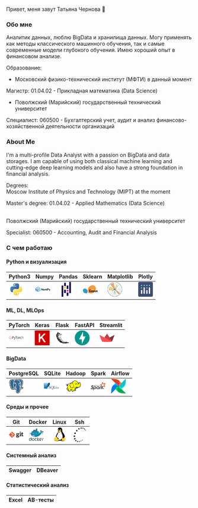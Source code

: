 Привет, меня завут Татьяна Чернова 👋

### Обо мне
Аналитик данных, люблю BigData и хранилища данных. 
Могу применять как методы классического машинного обучения, так и самые современные модели глубокого обучения. Имею хороший опыт в финансовом анализе.

Образование:
* Московский физико-технический институт (МФТИ) в данный момент

Магистр: 01.04.02 - Прикладная математика (Data Science)

* Поволжский (Марийский) государственный технический университет

Специалист: 060500 - Бухгалтерский учет, аудит и анализ финансово-хозяйственной деятельности организаций

### About Me
I'm a multi-profile Data Analyst with a passion on BigData and data storages. 
I am capable of using both classical machine learning and cutting-edge deep learning models and also have a strong foundation in financial analysis.

Degrees:
<br> Moscow Institute of Physics and Technology (MIPT) at the moment <br>

Master's degree: 01.04.02 - Applied Mathematics (Data Science)

<br> Поволжский (Марийский) государственный технический университет <br>

Specialist: 060500 - Accounting, Audit and Financial Analysis

### С чем работаю

#### Python и визуализация

| Python3 | Numpy | Pandas | Sklearn | Matplotlib | Plotly |
|---------|---------|---------|---------|---------|---------|
|  <img src="https://github.com/devicons/devicon/blob/master/icons/python/python-original.svg" title="Python"  alt="Python" width="40" height="40"/>  |  <img src="https://github.com/devicons/devicon/blob/master/icons/numpy/numpy-original-wordmark.svg" title="Numpy" alt="Numpy" width="40" height="40"/>  |  <img src="https://github.com/devicons/devicon/blob/master/icons/pandas/pandas-original.svg" title="Pandas" alt="Pandas" width="40" height="40"/>  |  <img src="https://github.com/devicons/devicon/blob/master/icons/scikitlearn/scikitlearn-original.svg" title="sklearn" alt="sklearn" width="40" height="40"/>  |  <img src="https://github.com/devicons/devicon/blob/master/icons/matplotlib/matplotlib-original.svg" title="mpl" alt="mpl" width="40" height="40"/>  |  <img src="https://github.com/devicons/devicon/blob/master/icons/plotly/plotly-original.svg" title="plt" alt="plt" width="40" height="40"/>  |

#### ML, DL, MLOps

| PyTorch | Keras | Flask | FastAPI | Streamlit |
|----------|----------|----------|----------|----------|
|  <img src="https://github.com/devicons/devicon/blob/master/icons/pytorch/pytorch-original-wordmark.svg" title="Torch"  alt="Torch" width="40" height="40"/> |  <img src="https://github.com/devicons/devicon/blob/master/icons/keras/keras-original.svg" title="Keras" alt="Keras" width="40" height="40"/> |  <img src="https://github.com/devicons/devicon/blob/master/icons/flask/flask-original.svg" title="Flask" alt="Flask" width="40" height="40"/> |  <img src="https://github.com/devicons/devicon/blob/master/icons/fastapi/fastapi-original.svg" title="FastAPI" alt="FastAPI" width="40" height="40"/> |  <img src="https://github.com/devicons/devicon/blob/master/icons/streamlit/streamlit-original.svg" title="Streamlit" alt="Streamlit" width="40" height="40"/> |

#### BigData

| PostgreSQL | SQLite | Hadoop | Spark | Airflow | 
|----------|----------|----------|----------|----------|
| <img src="https://github.com/devicons/devicon/blob/master/icons/postgresql/postgresql-original.svg" title="pg" alt="pg" width="40" height="40"/> | <img src="https://github.com/devicons/devicon/blob/master/icons/sqlite/sqlite-original-wordmark.svg" title="SQLite" alt="SQLite" width="40" height="40"/> | <img src="https://github.com/devicons/devicon/blob/master/icons/hadoop/hadoop-original.svg" title="Hadoop" alt="Hadoop" width="40" height="40"/> | <img src="https://github.com/devicons/devicon/blob/master/icons/apachespark/apachespark-original-wordmark.svg" title="Spark" alt="Spark" width="40" height="40"/> | <img src="https://github.com/devicons/devicon/blob/master/icons/apacheairflow/apacheairflow-original.svg" title="Airflow" alt="Airflow" width="40" height="40"/>

 #### Среды и прочее

| Git | Docker | Linux | Ssh |
|----------|----------|----------|----------|
| <img src="https://github.com/devicons/devicon/blob/master/icons/git/git-original-wordmark.svg" title="Git" alt="Git" width="40" height="40"/> | <img src="https://github.com/devicons/devicon/blob/master/icons/docker/docker-original-wordmark.svg" title="Docker" alt="Docker" width="40" height="40"/> | <img src="https://github.com/devicons/devicon/blob/master/icons/linux/linux-original.svg" title="Linux" alt="Linux" width="40" height="40"/> | <img src="https://github.com/devicons/devicon/blob/master/icons/ssh/ssh-original.svg" title="ssh" alt="ssh" width="40" height="40"/> |

#### Системный анализ

| Swagger | DBeaver |
|----------|----------|


#### Статистический анализ

| Excel | AB-тесты |
|----------|----------|


